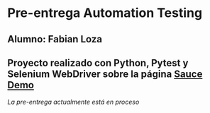 # Pre-entrega Automation Testing 
## Alumno: Fabian Loza
## Proyecto realizado con Python, Pytest y Selenium WebDriver sobre la página [Sauce Demo](https://www.saucedemo.com/)

_La pre-entrega actualmente está en proceso_